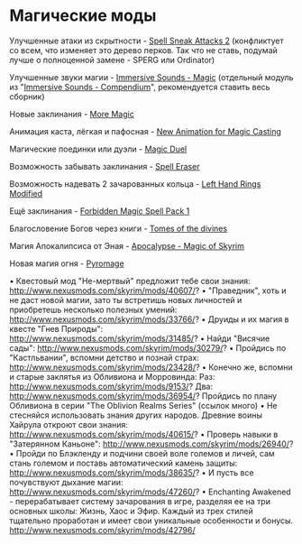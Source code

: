 # Магические моды

Улучшенные атаки из скрытности - [Spell Sneak Attacks 2](http://www.nexusmods.com/skyrim/mods/12637/) (конфликтует со всем, что изменяет это дерево перков. Так что не ставь, подумай лучше о полноценной замене - SPERG или Ordinator)

Улучшенные звуки магии - [Immersive Sounds - Magic](http://www.nexusmods.com/skyrim/mods/40190/) (отдельный модуль из "[Immersive Sounds - Compendium](http://www.nexusmods.com/skyrim/mods/54387/)", рекомендуется ставить весь сборник)

Новые заклинания - [More Magic](http://www.nexusmods.com/skyrim/mods/45295/)

Анимация каста, лёгкая и пафосная - [New Animation for Magic Casting](http://www.nexusmods.com/skyrim/mods/28428/)

Магические поединки или дуэли - [Magic Duel](http://www.nexusmods.com/skyrim/mods/18763/)

Возможность забывать заклинания - [Spell Eraser](http://www.nexusmods.com/skyrim/mods/18096/)

Возможность надевать 2 зачарованных кольца - [Left Hand Rings Modified](http://www.nexusmods.com/skyrim/mods/58491/)

Ещё заклинания - [Forbidden Magic Spell Pack 1](http://www.nexusmods.com/skyrim/mods/31882/)

Благословение Богов через книги - [Tomes of the divines](http://www.nexusmods.com/skyrim/mods/50997/)

Магия Апокалипсиса от Эная - [Apocalypse - Magic of Skyrim](http://www.nexusmods.com/skyrim/mods/16225/)

Новая магия огня - [Pyromage](http://www.nexusmods.com/skyrim/mods/45764/)

• Квестовый мод "Не-мертвый" предложит тебе свои знания:
http://www.nexusmods.com/skyrim/mods/40607/?
• "Праведник", хоть и не даст новой магии, зато ты встретишь новых личностей и приобретешь несколько полезных умений:
http://www.nexusmods.com/skyrim/mods/33766/?
• Друиды и их магия в квесте "Гнев Природы":
http://www.nexusmods.com/skyrim/mods/31485/?
• Найди "Висячие сады":
http://www.nexusmods.com/skyrim/mods/30279/?
• Пройдись по "Кастльвании", вспомни детство и познай страх:
http://www.nexusmods.com/skyrim/mods/23428/?
• Конечно же, вспомни и старые заклятья из Обливиона и Морровинда:
Раз:
http://www.nexusmods.com/skyrim/mods/9153/?
Два:
http://www.nexusmods.com/skyrim/mods/36954/?
Пройдись по плану Обливиона в серии "The Oblivion Realms Series" (ссылок много)
• Не стесняйся использовать знания других народов. Древние воины Хайрула откроют свои знания:
http://www.nexusmods.com/skyrim/mods/40615/?
• Проверь навыки в "Затерянном Каньоне":
http://www.nexusmods.com/skyrim/mods/26940/?
• Пройди по Блэкленду и подчини своей воле големов и личей, сам стань големом и поставь автоматический камень защиты:
http://www.nexusmods.com/skyrim/mods/38635/?
• И пусть все почувствуют дыхание магии:
http://www.nexusmods.com/skyrim/mods/47260/?
• Enchanting Awakened - перерабатывает систему зачарования в игре, разделяя ее на три основных школы: Жизнь, Хаос и Эфир. Каждый из трех стилей тщательно проработан и имеет свои уникальные особенности и бонусы.
http://www.nexusmods.com/skyrim/mods/42796/
